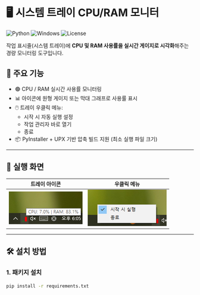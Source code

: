 # 🖥️ 시스템 트레이 CPU/RAM 모니터

![Python](https://img.shields.io/badge/Python-3.10%2B-blue)
![Windows](https://img.shields.io/badge/Platform-Windows%2010%2F11-blue)
![License](https://img.shields.io/badge/License-MIT-green)

작업 표시줄(시스템 트레이)에 **CPU 및 RAM 사용률을 실시간 게이지로 시각화**해주는 경량 모니터링 도구입니다.

## 🎯 주요 기능

- 🟢 CPU / RAM 실시간 사용률 모니터링
- 📊 아이콘에 원형 게이지 또는 막대 그래프로 사용률 표시
- 🖱️ 트레이 우클릭 메뉴:
  - 시작 시 자동 실행 설정
  - 작업 관리자 바로 열기
  - 종료
- 📦 PyInstaller + UPX 기반 압축 빌드 지원 (최소 실행 파일 크기)

---

## 📸 실행 화면

| 트레이 아이콘 | 우클릭 메뉴 |
|---------------|-------------|
| ![icon](docs/icon_sample.png) | ![menu](docs/context_menu.png) |

---

## 🛠️ 설치 방법

### 1. 패키지 설치
```bash
pip install -r requirements.txt
